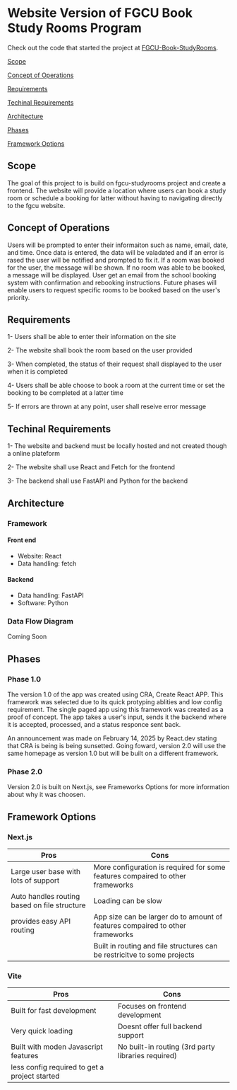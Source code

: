# Website Version of FGCU Book Study Rooms Program
Check out the code that started the project at [FGCU-Book-StudyRooms](#https://github.com/jacks-somewhere/FGCU-Book-StudyRooms).

[Scope](#Scope)

[Concept of Operations](#Concept-of-Operations)

[Requirements](#Requirements)

[Techinal Requirements](#Techinal-Requirements)

[Architecture](#Architecture)

[Phases](#Phases)

[Framework Options](#Framework-Options)

## Scope
The goal of this project to is build on fgcu-studyrooms project and create a frontend. The website will provide a location where users can book a study room or schedule a booking for latter without having to navigating directly to the fgcu website.

## Concept of Operations
Users will be prompted to enter their informaiton such as name, email, date, and time. Once data is entered, the data will be valadated and if an error is rased the user will be notified and prompted to fix it. If a room was booked for the user, the message will be shown. If no room was able to be booked, a message will be displayed. User get an email from the school booking system with confirmation and rebooking instructions.
Future phases will enable users to request specific rooms to be booked based on the user's priority.

## Requirements
1- Users shall be able to enter their information on the site

2- The website shall book the room based on the user provided

3- When completed, the status of their request shall displayed to the user when it is completed

4- Users shall be able choose to book a room at the current time or set the booking to be completed at a latter time

5- If errors are thrown at any point, user shall reseive error message

## Techinal Requirements
1- The website and backend must be locally hosted and not created though a online plateform

2- The website shall use React and Fetch for the frontend

3- The backend shall use FastAPI and Python for the backend

## Architecture
### Framework

#### Front end
- Website: React
- Data handling: fetch

#### Backend
- Data handling: FastAPI
- Software: Python

### Data Flow Diagram
Coming Soon


## Phases
### Phase 1.0
The version 1.0 of the app was created using CRA, Create React APP. This framework was selected due to its quick protyping ablities and low config requirement. The single paged app using this framework was created as a proof of concept. The app takes a user's input, sends it the backend where it is accepted, processed, and a status responce sent back.

An announcement was made on February 14, 2025 by React.dev stating that CRA is being is being sunsetted. Going foward, version 2.0 will use the same homepage as version 1.0 but will be built on a different framework.

### Phase 2.0
Version 2.0 is built on Next.js, see Frameworks Options for more information about why it was choosen. 

## Framework Options

### Next.js

| Pros | Cons |
| --- | --- |
| Large user base with lots of support | More configuration is required for some features compaired to other frameworks |
| Auto handles routing based on file structure | Loading can be slow |
| provides easy API routing | App size can be larger do to amount of features compaired to other frameworks |
| | Built in routing and file structures can be restricitve to some projects |

### Vite

| Pros | Cons |
| --- | --- |
| Built for fast development | Focuses on frontend development |
| Very quick loading | Doesnt offer full backend support |
| Built with moden Javascript features | No built-in routing (3rd party libraries required)  |
| less config required to get a project started | |


